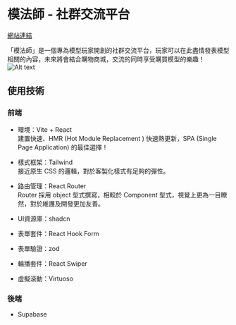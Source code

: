 # 模法師 - 社群交流平台

[網站連結](https://johnnyhsiehtw.github.io/Social_Media_Platform/)

「模法師」是一個專為模型玩家開創的社群交流平台，玩家可以在此盡情發表模型相關的內容，未來將會結合購物商城，交流的同時享受購買模型的樂趣！  
![Alt text](https://cmncvclhjzmwzdvowmih.supabase.co/storage/v1/object/sign/project-screenshots/readme.jpg?token=eyJhbGciOiJIUzI1NiIsInR5cCI6IkpXVCJ9.eyJ1cmwiOiJwcm9qZWN0LXNjcmVlbnNob3RzL3JlYWRtZS5qcGciLCJpYXQiOjE3NDY4MDU1ODUsImV4cCI6MTc3ODM0MTU4NX0.AlvGj--WA3-hRReKDyslN6bpHgiiEmsO3O2Px3ZtJxI)  
## 使用技術
### 前端
- 環境：Vite + React  
建置快速、HMR (Hot Module Replacement ) 快速熱更新，SPA (Single Page Application) 的最佳選擇！

- 樣式框架：Tailwind  
接近原生 CSS 的邏輯，對於客製化樣式有足夠的彈性。

- 路由管理：React Router  
Router 採用 object 型式撰寫，相較於 Component 型式，視覺上更為一目瞭然，對於維護及開發更加友善。
  
- UI資源庫：shadcn
- 表單套件：React Hook Form
- 表單驗證：zod
- 輪播套件：React Swiper
- 虛擬滾動：Virtuoso


### 後端
- Supabase

